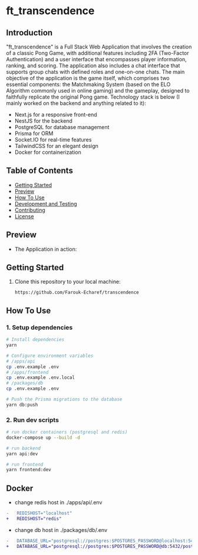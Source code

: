 # ft_transcendence

## Introduction

"ft_transcendence" is a Full Stack Web Application that involves the creation of a classic Pong Game, with additional features
including 2FA (Two-Factor Authentication) and a user interface that encompasses player information,
ranking, and scoring. The application also includes a chat interface that supports group chats with
defined roles and one-on-one chats. The main objective of the application is the game itself, which
comprises two essential components: the Matchmaking System (based on the ELO Algorithm commonly
used in online gaming) and the gameplay, designed to faithfully replicate the original Pong game.
Technology stack is below (I mainly worked on the backend and anything related to it):
+ Next.js for a responsive front-end
+ NestJS for the backend
+ PostgreSQL for database management
+ Prisma for ORM
+ Socket.IO for real-time features
+ TailwindCSS for an elegant design
+ Docker for containerization


## Table of Contents

- [Getting Started](#getting-started)
- [Preview](#preview)
- [How To Use](#how-to-use)
- [Development and Testing](#development-and-testing)
- [Contributing](#contributing)
- [License](#license)


## Preview

+ The Application in action: 

## Getting Started

1. Clone this repository to your local machine:

   ```shell
   https://github.com/Farouk-Echaref/transcendence

## How To Use

### 1. Setup dependencies

```bash
# Install dependencies
yarn

# Configure environment variables
# /apps/api
cp .env.example .env
# /apps/frontend
cp .env.example .env.local
# /packages/db
cp .env.example .env

# Push the Prisma migrations to the database
yarn db:push
```

### 2. Run dev scripts
```bash
# run docker containers (postgresql and redis)
docker-compose up --build -d

# run backend
yarn api:dev

# run frontend
yarn frontend:dev
```

## Docker
- change redis host in ./apps/api/.env
```diff
-   REDISHOST="localhost"
+   REDISHOST="redis"
```
- change db host in ./packages/db/.env
```diff
-   DATABASE_URL="postgresql://postgres:$POSTGRES_PASSWORD@localhost:5432/postgres"
+   DATABASE_URL="postgresql://postgres:$POSTGRES_PASSWORD@db:5432/postgres"
```
